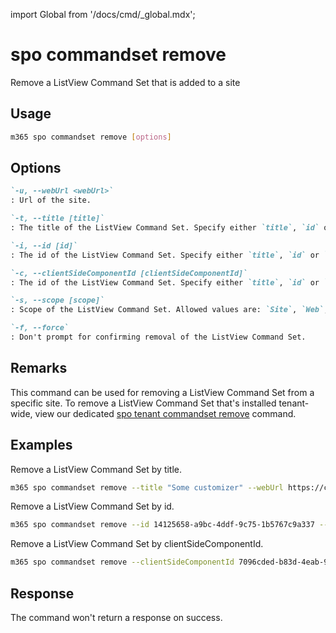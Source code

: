 <!-- DISCLAIMER: All secrets, passwords, and sensitive values in this document are examples only and not real credentials. -->
import Global from '/docs/cmd/_global.mdx';

# spo commandset remove

Remove a ListView Command Set that is added to a site

## Usage

```sh
m365 spo commandset remove [options]
```

## Options

```md definition-list
`-u, --webUrl <webUrl>`
: Url of the site.

`-t, --title [title]`
: The title of the ListView Command Set. Specify either `title`, `id` or `clientSideComponentId`.

`-i, --id [id]`
: The id of the ListView Command Set. Specify either `title`, `id` or `clientSideComponentId`.

`-c, --clientSideComponentId [clientSideComponentId]`
: The id of the ListView Command Set. Specify either `title`, `id` or `clientSideComponentId`.

`-s, --scope [scope]`
: Scope of the ListView Command Set. Allowed values are: `Site`, `Web`, `All`. Defaults to `All`.

`-f, --force`
: Don't prompt for confirming removal of the ListView Command Set.
```

<Global />

## Remarks

This command can be used for removing a ListView Command Set from a specific site. To remove a ListView Command Set that's installed tenant-wide, view our dedicated [spo tenant commandset remove](../tenant/tenant-commandset-remove.mdx) command.

## Examples

Remove a ListView Command Set by title.

```sh
m365 spo commandset remove --title "Some customizer" --webUrl https://contoso.sharepoint.com/sites/sales
```

Remove a ListView Command Set by id.

```sh
m365 spo commandset remove --id 14125658-a9bc-4ddf-9c75-1b5767c9a337 --webUrl https://contoso.sharepoint.com/sites/sales
```

Remove a ListView Command Set by clientSideComponentId.

```sh
m365 spo commandset remove --clientSideComponentId 7096cded-b83d-4eab-96f0-df477ed7c0bc --webUrl https://contoso.sharepoint.com/sites/sales
```

## Response

The command won't return a response on success.
